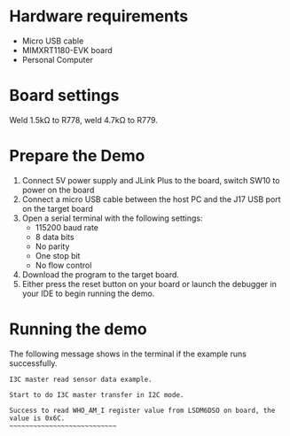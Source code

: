Hardware requirements
=====================
- Micro USB cable
- MIMXRT1180-EVK board
- Personal Computer

Board settings
============
Weld 1.5kΩ to R778, weld 4.7kΩ to R779.

Prepare the Demo
===============
1.  Connect 5V power supply and JLink Plus to the board, switch SW10 to power on the board
2.  Connect a micro USB cable between the host PC and the J17 USB port on the target board
3.  Open a serial terminal with the following settings:
    - 115200 baud rate
    - 8 data bits
    - No parity
    - One stop bit
    - No flow control
4.  Download the program to the target board.
5.  Either press the reset button on your board or launch the debugger in your IDE to begin running the demo.

Running the demo
================
The following message shows in the terminal if the example runs successfully.

~~~~~~~~~~~~~~~~~~~~~~~~~~~~
I3C master read sensor data example.

Start to do I3C master transfer in I2C mode.

Success to read WHO_AM_I register value from LSDM6DSO on board, the value is 0x6C.
~~~~~~~~~~~~~~~~~~~~~~~~~~~
